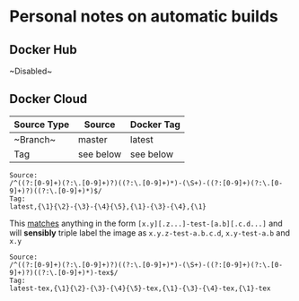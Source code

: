 # Personal notes on automatic builds

## Docker Hub

~Disabled~

## Docker Cloud

| Source Type | Source        | Docker Tag          |
|-------------|---------------|---------------------|
| ~Branch~    | master        | latest              |
| Tag         | see below     | see below           |

<!-- See https://www.tablesgenerator.com/markdown_tables -->

```
Source:
/^((?:[0-9]+)(?:\.[0-9]+)?)((?:\.[0-9]+)*)-(\S+)-((?:[0-9]+)(?:\.[0-9]+)?)((?:\.[0-9]+)*)$/
Tag:
latest,{\1}{\2}-{\3}-{\4}{\5},{\1}-{\3}-{\4},{\1}
```

This [matches](https://regex101.com/r/7lEc16/2) anything in the form `[x.y][.z...]-test-[a.b][.c.d...]` and will **sensibly** triple label the image as `x.y.z-test-a.b.c.d`, `x.y-test-a.b` and `x.y`

```
Source:
/^((?:[0-9]+)(?:\.[0-9]+)?)((?:\.[0-9]+)*)-(\S+)-((?:[0-9]+)(?:\.[0-9]+)?)((?:\.[0-9]+)*)-tex$/
Tag:
latest-tex,{\1}{\2}-{\3}-{\4}{\5}-tex,{\1}-{\3}-{\4}-tex,{\1}-tex
```
